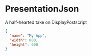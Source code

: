 # PresentationJson

A half-hearted take on DisplayPostscript

```json
{
  "name": "My App",
  "width": 800,
  "height": 600
}
```